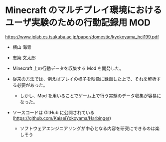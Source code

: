 # Minecraft のマルチプレイ環境におけるユーザ実験のための行動記録用 MOD

https://www.iplab.cs.tsukuba.ac.jp/paper/domestic/kyokoyama_hci199.pdf

- 横山 海青
- 志築 文太郎

- Minecraft 上の行動データを収集する Mod を開発した。
- 従来の方法では、例えばプレイの様子を映像に録画した上で、それを解析する必要があった。
	- しかし、Mod を用いることでゲーム上で行う実験のデータ収集が容易になった。
- ソースコードは GitHub に公開されている (https://github.com/KaiseiYokoyama/Harbinger)
	- ソフトウェアエンジニアリングが中心となる内容を研究にできるのは楽しそう
